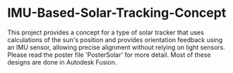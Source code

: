 # IMU-Based-Solar-Tracking-Concept
This project provides a concept for a type of solar tracker that uses calculations of the sun's position and provides orientation feedback using an IMU sensor, allowing precise alignment without relying on light sensors. Please read the poster file 'PosterSolar' for more detail. Most of these designs are done in Autodesk Fusion.

